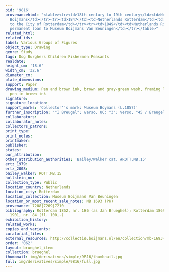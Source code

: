 ```yaml
---
pid: '9816'
provenancehtml: "<table><tr><td>18th century to 19th century</td><td>Netherlands Utrecht</td><td>F.J.O.
  Boijmans</td></tr><tr><td>1847</td><td>Netherlands Rotterdam</td><td>Bequeathed
  to the City of Rotterdam</td></tr><tr><td>1849</td><td>Netherlands Rotterdam</td><td>On
  permanent loan to Museum Boijmans Van Beuningen</td></tr></table>"
related_html:
related_ids:
label: Various Groups of Figures
object_type: Drawing
genre: Study
tags: Dog Burghers Children Fishermen Peasants
realdate:
height_cm: '18.6'
width_cm: '32.6'
diameter_cm:
plate_dimensions:
support: Paper
drawing_medium: Pen and brown ink, brown and gray-green wash, framing lines with the
  pen in brown ink
signature:
signature_location:
support_marks: 'Collector''s mark: Museum Boymans (L.1857)'
further_inscription: '"I Breugel"; Verso, UC: "3"; Verso, "45 / Breugel 81"'
collaborators:
collaborator_notes:
collectors_patrons:
print_type:
print_notes:
printmaker:
publisher:
states:
our_attribution:
other_attribution_authorities: 'Bailey/Walker cat. #ROTT.MB.15'
ertz_1979:
ertz_2008:
bailey_walker: ROTT.MB.15
hollstein_no:
collection_type: Public
location_country: Netherlands
location_city: Rotterdam
location_collection: Museum Boijmans Van Beuningen
location_or_most_recent_sale_notes: MB 1693 (PK)
provenance: 7208|7209|7210
bibliography: Rotterdam 1852, nr. 186 (as Jan Brueghel); Rotterdam 1869, nr. 45; Rotterdam
  1901, nr. 84 (fl. 100,-)
exhibition_history:
related_works:
copies_and_variants:
curatorial_files:
external_resources: http://collectie.boijmans.nl/en/collection/mb-1693-(pk)
order: '062'
layout: brueghel_item
collection: brueghel
thumbnail: img/derivatives/simple/9816/thumbnail.jpg
full: img/derivatives/simple/9816/full.jpg
---
```

